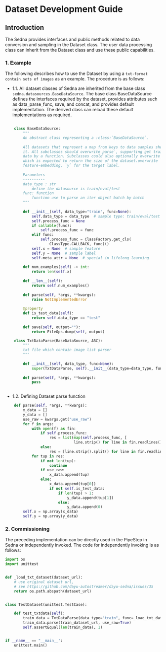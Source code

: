 # Dataset Development Guide

## Introduction

The Sedna provides interfaces and public methods related to data conversion and sampling in the Dataset class. The user data processing class can inherit from the Dataset class and use these public capabilities.


### 1. Example

The following describes how to use the Dataset by using a `txt-format contain sets of images` as an example. The procedure is as follows:

- 1.1. All dataset classes of Sedna are inherited from the base class `sedna.datasources.BaseDataSource`. The base class BaseDataSource defines the interfaces required by the dataset, provides attributes such as data_parse_func, save, and concat, and provides default implementation. The derived class can reload these default implementations as required.

```python
    
    class BaseDataSource:
        """
        An abstract class representing a :class:`BaseDataSource`.
    
        All datasets that represent a map from keys to data samples should subclass
        it. All subclasses should overwrite parse`, supporting get train/eval/infer
        data by a function. Subclasses could also optionally overwrite `__len__`,
        which is expected to return the size of the dataset.overwrite `x` for the
        feature-embedding, `y` for the target label.
    
        Parameters
        ----------
        data_type : str
            define the datasource is train/eval/test
        func: function
            function use to parse an iter object batch by batch
        """
    
        def __init__(self, data_type="train", func=None):
            self.data_type = data_type  # sample type: train/eval/test
            self.process_func = None
            if callable(func):
                self.process_func = func
            elif func:
                self.process_func = ClassFactory.get_cls(
                    ClassType.CALLBACK, func)()
            self.x = None  # sample feature
            self.y = None  # sample label
            self.meta_attr = None  # special in lifelong learning
    
        def num_examples(self) -> int:
            return len(self.x)
    
        def __len__(self):
            return self.num_examples()
    
        def parse(self, *args, **kwargs):
            raise NotImplementedError
    
        @property
        def is_test_data(self):
            return self.data_type == "test"
    
        def save(self, output=""):
            return FileOps.dump(self, output)

    class TxtDataParse(BaseDataSource, ABC):
        """
        txt file which contain image list parser
        """
    
        def __init__(self, data_type, func=None):
            super(TxtDataParse, self).__init__(data_type=data_type, func=func)
    
        def parse(self, *args, **kwargs):
            pass
    
```

- 1.2. Defining Dataset parse function

```python
    def parse(self, *args, **kwargs):
        x_data = []
        y_data = []
        use_raw = kwargs.get("use_raw")
        for f in args:
            with open(f) as fin:
                if self.process_func:
                    res = list(map(self.process_func, [
                               line.strip() for line in fin.readlines()]))
                else:
                    res = [line.strip().split() for line in fin.readlines()]
            for tup in res:
                if not len(tup):
                    continue
                if use_raw:
                    x_data.append(tup)
                else:
                    x_data.append(tup[0])
                    if not self.is_test_data:
                        if len(tup) > 1:
                            y_data.append(tup[1])
                        else:
                            y_data.append(0)
        self.x = np.array(x_data)
        self.y = np.array(y_data)
```


### 2. Commissioning

The preceding implementation can be directly used in the PipeStep in Sedna or independently invoked. The code for independently invoking is as follows:

```python
import os
import unittest


def _load_txt_dataset(dataset_url):
    # use original dataset url,
    # see https://github.com/dayu-autostreamer/dayu-sedna/issues/35
    return os.path.abspath(dataset_url)


class TestDataset(unittest.TestCase):

    def test_txtdata(self):
        train_data = TxtDataParse(data_type="train", func=_load_txt_dataset)
        train_data.parse(train_dataset_url, use_raw=True)
        self.assertEqual(len(train_data), 1)


if __name__ == "__main__":
    unittest.main()
```
